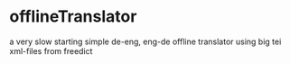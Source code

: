 # offlineTranslator
a very slow starting simple de-eng, eng-de offline translator using big tei xml-files from freedict
